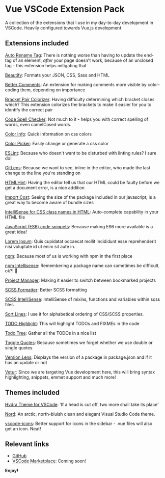 # Vue VSCode Extension Pack

A collection of the extensions that I use in my day-to-day development in VSCode. Heavily configured towards Vue.js development


## Extensions included
[Auto Rename Tag](https://marketplace.visualstudio.com/items?itemName=formulahendry.auto-rename-tag): There is nothing worse than having to update the end-tag of an element, *after* your page doesn't work, because of an unclosed tag - this extension helps mitigating that

[Beautify](https://marketplace.visualstudio.com/items?itemName=HookyQR.beautify): Formats your JSON, CSS, Sass and HTML

[Better Comments](https://marketplace.visualstudio.com/items?itemName=aaron-bond.better-comments): An extension for making comments more visible by color-coding them, depending on importance

[Bracket Pair Colorizer](https://marketplace.visualstudio.com/items?itemName=CoenraadS.bracket-pair-colorizer): Having difficulty determining which bracket closes which? This extension colorizes the brackets to make it easier for you to identify the correct pair

[Code Spell Checker](https://marketplace.visualstudio.com/items?itemName=streetsidesoftware.code-spell-checker): Not much to it - helps you with correct spelling of words, even camelCased words.

[Color Info](https://marketplace.visualstudio.com/items?itemName=bierner.color-info): Quick information on css colors

[Color Picker](https://marketplace.visualstudio.com/items?itemName=anseki.vscode-color): Easily change or generate a css color

[ESLint](https://marketplace.visualstudio.com/items?itemName=dbaeumer.vscode-eslint): Because who doesn't want to be disturbed with linting rules? I sure do!

[GitLens](https://marketplace.visualstudio.com/items?itemName=eamodio.gitlens): Because we want to see, inline in the editor, who made the last change to the line you're standing on

[HTMLHint](https://marketplace.visualstudio.com/items?itemName=mkaufman.HTMLHint): Having the editor tell us that our HTML could be faulty before we get a document error, is a nice addition

[Import Cost](https://marketplace.visualstudio.com/items?itemName=wix.vscode-import-cost): Seeing the size of the package included in our javascript, is a great way to become aware of bundle sizes

[IntelliSense for CSS class names in HTML](https://marketplace.visualstudio.com/items?itemName=Zignd.html-css-class-completion): Auto-complete capability in your HTML file

[JavaScript (ES6) code snippets](https://marketplace.visualstudio.com/items?itemName=xabikos.JavaScriptSnippets): Because making ES6 more available is a great idea!

[Lorem Ipsum](https://marketplace.visualstudio.com/items?itemName=Tyriar.lorem-ipsum): Quis cupidatat occaecat mollit incididunt esse reprehenderit nisi voluptate id ut enim sit aute in.

[npm](https://marketplace.visualstudio.com/items?itemName=eg2.vscode-npm-script): Because most of us is working with npm in the first place

[npm Intellisense](https://marketplace.visualstudio.com/items?itemName=christian-kohler.npm-intellisense): Remembering a package name can sometimes be difficult, ok?! 🤷‍

[Project Manager](https://marketplace.visualstudio.com/items?itemName=alefragnani.project-manager): Making it easier to switch between bookmarked projects

[SCSS Formatter](https://marketplace.visualstudio.com/items?itemName=sibiraj-s.vscode-scss-formatter): Better SCSS formatting

[SCSS IntelliSense](https://marketplace.visualstudio.com/items?itemName=mrmlnc.vscode-scss): IntelliSense of mixins, functions and variables within scss files

[Sort Lines](https://marketplace.visualstudio.com/items?itemName=Tyriar.sort-lines): I use it for alphabetical ordering of CSS/SCSS properties.

[TODO Highlight](https://marketplace.visualstudio.com/items?itemName=wayou.vscode-todo-highlight): This will highlight TODOs and FIXMEs in the code

[Todo Tree](https://marketplace.visualstudio.com/items?itemName=Gruntfuggly.todo-tree): Gather all the TODOs in a nice list

[Toggle Quotes](https://marketplace.visualstudio.com/items?itemName=BriteSnow.vscode-toggle-quotes): Because sometimes we forget whether we use double or single quotes

[Version Lens](https://marketplace.visualstudio.com/items?itemName=pflannery.vscode-versionlens): Displays the version of a package in package.json and if it has an update or not

[Vetur](https://marketplace.visualstudio.com/items?itemName=octref.vetur): Since we are targeting Vue development here, this will bring syntax highlighting, snippets, emmet support and much more!



## Themes included

[Hydra Theme for VSCode](https://marketplace.visualstudio.com/items?itemName=juanmnl.vscode-theme-hydra): 'If a head is cut off, two more shall take its place'

[Nord](https://marketplace.visualstudio.com/items?itemName=arcticicestudio.nord-visual-studio-code): An arctic, north-bluish clean and elegant Visual Studio Code theme.

[vscode-icons](https://marketplace.visualstudio.com/items?itemName=vscode-icons-team.vscode-icons): Better support for icons in the sidebar - .vue files will also get an icon. Neat!



## Relevant links

* [GitHub](https://github.com/jebkor/vue-vscode-extension-pack)
* [VSCode Marketplace](#): Coming soon!

**Enjoy!**
